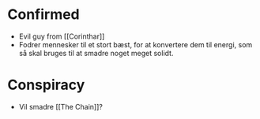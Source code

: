 # Confirmed
- Evil guy from [[Corinthar]]
- Fodrer mennesker til et stort bæst, for at konvertere dem til energi, som så skal bruges til at smadre noget meget solidt.

# Conspiracy
- Vil smadre [[The Chain]]?